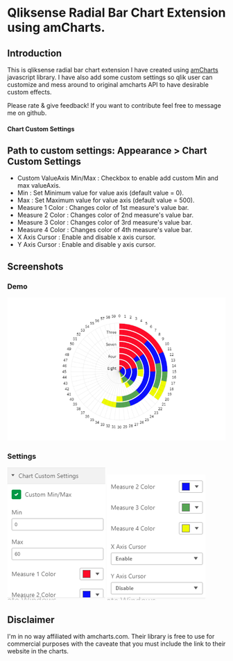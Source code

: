 # Qliksense Radial Bar Chart Extension using amCharts.

## Introduction

This is qliksense radial bar chart extension I have created using [amCharts](https://www.amcharts.com/) javascript library. I have also add some custom settings so qlik user can customize and mess around to original amcharts API to have desirable custom effects.
 
Please rate & give feedback! If you want to contribute feel free to message me on github.


#### Chart Custom Settings
## Path to custom settings: Appearance > Chart Custom Settings
- Custom ValueAxis Min/Max : Checkbox to enable add custom Min and max valueAxis.
- Min : Set Minimum value for value axis (default value = 0).
- Max : Set Maximum value for value axis (default value = 500).
- Measure 1 Color : Changes color of 1st measure's value bar.
- Measure 2 Color : Changes color of 2nd measure's value bar.
- Measure 3 Color : Changes color of 3rd measure's value bar.
- Measure 4 Color : Changes color of 4th measure's value bar.
- X Axis Cursor : Enable and disable x axis cursor.
- Y Axis Cursor : Enable and disable y axis cursor.

## Screenshots
### Demo
![Qliksense Radial Bar Chart](img/radialbarchart.png)
### Settings
![Settings 1](img/settings1.png)
![Settings 2](img/settings2.png)



## Disclaimer
I'm in no way affiliated with amcharts.com. Their library is free to use for commercial purposes with the caveate that you must include the link to their website in the charts. 
